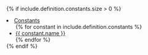 {% if include.definition.constants.size > 0 %}
<li>
  <a href="#constants">Constants</a>
  <ul style="margin-bottom: 0px;">
  {% for constant in include.definition.constants %}
    <li><a href="#constant-{{ constant.slug }}">{{ constant.name }}</a></li>
  {% endfor %}
  </ul>
</li>
{% endif %}
